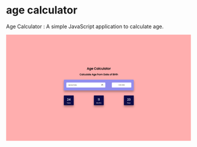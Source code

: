 # age calculator
 Age Calculator : A simple JavaScript application to calculate age.
 
 ![Age Calculator](./image.png)
